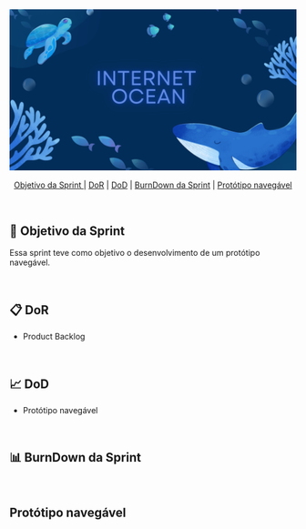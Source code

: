 <img src="documents/img/ImagemInicialMain.png">

<br>

<p align="center">
  <a href="#objetivo">Objetivo da Sprint </a>  |
  <a href="dor">DoR</a> |
  <a href="dod">DoD</a> |
  <a href="burndown">BurnDown da Sprint</a> |
  <a href="#prototipo">Protótipo navegável</a>
</p>

</br>

<span id="objetivo">
  
## 🎯 Objetivo da Sprint
Essa sprint teve como objetivo o desenvolvimento de um protótipo navegável.

<br>

<span id="dor">

## 📋 DoR
- Product Backlog

<br>

<span id="dod">

## 📈 DoD
- Protótipo navegável

<br>

<span id="burndown">

## 📊 BurnDown da Sprint

<br>

<span id="prototipo">

## Protótipo navegável
